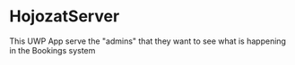 # HojozatServer
This UWP App serve the "admins" that they want to see what is happening in the Bookings system
